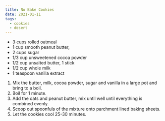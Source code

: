 ```yaml
---
title: No Bake Cookies
date: 2021-01-11
tags:
  - cookies
  - desert
---
```


- 3 cups rolled oatmeal
- 1 cup smooth peanut butter, 
- 2 cups sugar
- 1/3 cup unsweetened cocoa powder
- 1/2 cup unsalted butter, 1 stick
- 1/2 cup whole milk
- 1 teaspoon vanilla extract

1. Mix the butter, milk, cocoa powder, sugar and vanilla in a large pot and bring to a boil.
2. Boil for 1 minute. 
3. Add the oats and peanut butter, mix until well until everything is combined evenly. 
4. Scoop out spoonfuls of the mixture onto parchment lined baking sheets. 
5. Let the cookies cool 25-30 minutes. 
